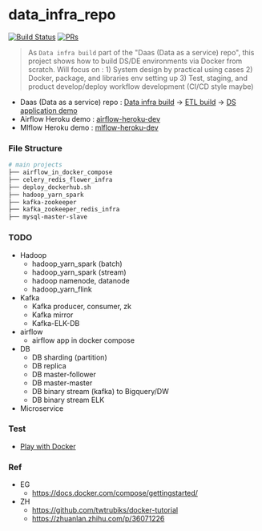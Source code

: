 # data_infra_repo
[![Build Status](https://travis-ci.org/yennanliu/data_infra_repo.svg?branch=master)](https://travis-ci.org/yennanliu/data_infra_repo)
[![PRs](https://img.shields.io/badge/PRs-welcome-6574cd.svg)](https://github.com/yennanliu/data_infra_repo/pulls)

> As `Data infra build` part of the "Daas (Data as a service) repo", this project shows how to build DS/DE environments via Docker from scratch. Will focus on : 1) System design by practical using cases 2) Docker, package, and libraries env setting up 3) Test, staging, and product develop/deploy workflow development (CI/CD style maybe)

* Daas (Data as a service) repo :  [Data infra build](https://github.com/yennanliu/data_infra_repo) -> [ETL build](https://github.com/yennanliu/XJob) -> [DS application demo](https://github.com/yennanliu/analysis)
* Airflow Heroku demo : [airflow-heroku-dev](https://github.com/yennanliu/airflow-heroku-dev)
* Mlflow Heroku demo : [mlflow-heroku-dev](https://github.com/yennanliu/mlflow-heroku-dev)

### File Structure 
```bash
# main projects
├── airflow_in_docker_compose
├── celery_redis_flower_infra
├── deploy_dockerhub.sh
├── hadoop_yarn_spark
├── kafka-zookeeper
├── kafka_zookeeper_redis_infra
├── mysql-master-slave
```

### TODO
- Hadoop
	- hadoop_yarn_spark (batch)
	- hadoop_yarn_spark (stream)
	- hadoop namenode, datanode
	- hadoop_yarn_flink
- Kafka
	- Kafka producer, consumer, zk
	- Kafka mirror
	- Kafka-ELK-DB
- airflow
	- airflow app in docker compose
- DB
	- DB sharding (partition)
	- DB replica
	- DB master-follower
	- DB master-master 
	- DB binary stream (kafka) to Bigquery/DW
	- DB binary stream ELK
- Microservice

### Test 
- [Play with Docker](https://labs.play-with-docker.com/)

### Ref 
- EG
	- https://docs.docker.com/compose/gettingstarted/
- ZH 
	- https://github.com/twtrubiks/docker-tutorial
	- https://zhuanlan.zhihu.com/p/36071226
